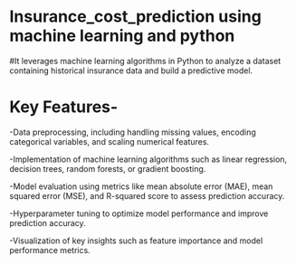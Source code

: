 # Insurance_cost_prediction using machine learning and python
#It leverages machine learning algorithms in Python to analyze a dataset containing historical insurance data and build a predictive model.
# Key Features-
-Data preprocessing, including handling missing values, encoding categorical variables, and scaling numerical features.

-Implementation of machine learning algorithms such as linear regression, decision trees, random forests, or gradient boosting.

-Model evaluation using metrics like mean absolute error (MAE), mean squared error (MSE), and R-squared score to assess prediction accuracy.

-Hyperparameter tuning to optimize model performance and improve prediction accuracy.

-Visualization of key insights such as feature importance and model performance metrics.
